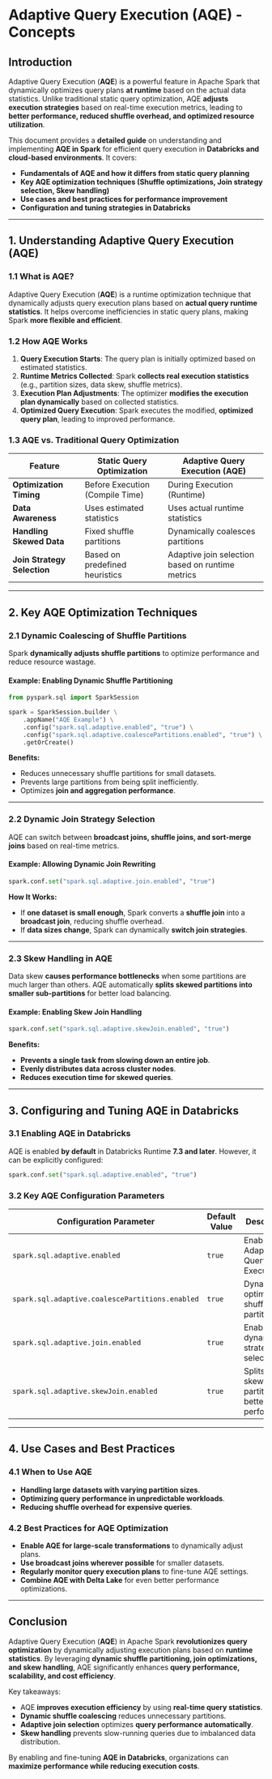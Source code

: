 # **Adaptive Query Execution (AQE) - Concepts**

## **Introduction**
Adaptive Query Execution (**AQE**) is a powerful feature in Apache Spark that dynamically optimizes query plans **at runtime** based on the actual data statistics. Unlike traditional static query optimization, AQE **adjusts execution strategies** based on real-time execution metrics, leading to **better performance, reduced shuffle overhead, and optimized resource utilization**.

This document provides a **detailed guide** on understanding and implementing **AQE in Spark** for efficient query execution in **Databricks and cloud-based environments**. It covers:
- **Fundamentals of AQE and how it differs from static query planning**
- **Key AQE optimization techniques (Shuffle optimizations, Join strategy selection, Skew handling)**
- **Use cases and best practices for performance improvement**
- **Configuration and tuning strategies in Databricks**

---

## **1. Understanding Adaptive Query Execution (AQE)**
### **1.1 What is AQE?**
Adaptive Query Execution (**AQE**) is a runtime optimization technique that dynamically adjusts query execution plans based on **actual query runtime statistics**. It helps overcome inefficiencies in static query plans, making Spark **more flexible and efficient**.

### **1.2 How AQE Works**
1. **Query Execution Starts**: The query plan is initially optimized based on estimated statistics.
2. **Runtime Metrics Collected**: Spark **collects real execution statistics** (e.g., partition sizes, data skew, shuffle metrics).
3. **Execution Plan Adjustments**: The optimizer **modifies the execution plan dynamically** based on collected statistics.
4. **Optimized Query Execution**: Spark executes the modified, **optimized query plan**, leading to improved performance.

### **1.3 AQE vs. Traditional Query Optimization**
| Feature            | Static Query Optimization | Adaptive Query Execution (AQE) |
|-------------------|--------------------------|--------------------------------|
| **Optimization Timing** | Before Execution (Compile Time) | During Execution (Runtime) |
| **Data Awareness** | Uses estimated statistics | Uses actual runtime statistics |
| **Handling Skewed Data** | Fixed shuffle partitions | Dynamically coalesces partitions |
| **Join Strategy Selection** | Based on predefined heuristics | Adaptive join selection based on runtime metrics |

---

## **2. Key AQE Optimization Techniques**
### **2.1 Dynamic Coalescing of Shuffle Partitions**
Spark **dynamically adjusts shuffle partitions** to optimize performance and reduce resource wastage.

#### **Example: Enabling Dynamic Shuffle Partitioning**
```python
from pyspark.sql import SparkSession

spark = SparkSession.builder \
    .appName("AQE Example") \
    .config("spark.sql.adaptive.enabled", "true") \
    .config("spark.sql.adaptive.coalescePartitions.enabled", "true") \
    .getOrCreate()
```

**Benefits:**
- Reduces unnecessary shuffle partitions for small datasets.
- Prevents large partitions from being split inefficiently.
- Optimizes **join and aggregation performance**.

---

### **2.2 Dynamic Join Strategy Selection**
AQE can switch between **broadcast joins, shuffle joins, and sort-merge joins** based on real-time metrics.

#### **Example: Allowing Dynamic Join Rewriting**
```python
spark.conf.set("spark.sql.adaptive.join.enabled", "true")
```

**How It Works:**
- If **one dataset is small enough**, Spark converts a **shuffle join** into a **broadcast join**, reducing shuffle overhead.
- If **data sizes change**, Spark can dynamically **switch join strategies**.

---

### **2.3 Skew Handling in AQE**
Data skew **causes performance bottlenecks** when some partitions are much larger than others. AQE automatically **splits skewed partitions into smaller sub-partitions** for better load balancing.

#### **Example: Enabling Skew Join Handling**
```python
spark.conf.set("spark.sql.adaptive.skewJoin.enabled", "true")
```

**Benefits:**
- **Prevents a single task from slowing down an entire job**.
- **Evenly distributes data across cluster nodes**.
- **Reduces execution time for skewed queries**.

---

## **3. Configuring and Tuning AQE in Databricks**
### **3.1 Enabling AQE in Databricks**
AQE is enabled **by default** in Databricks Runtime **7.3 and later**. However, it can be explicitly configured:
```python
spark.conf.set("spark.sql.adaptive.enabled", "true")
```

### **3.2 Key AQE Configuration Parameters**
| Configuration Parameter | Default Value | Description |
|-------------------------|--------------|-------------|
| `spark.sql.adaptive.enabled` | `true` | Enables Adaptive Query Execution |
| `spark.sql.adaptive.coalescePartitions.enabled` | `true` | Dynamically optimizes shuffle partitions |
| `spark.sql.adaptive.join.enabled` | `true` | Enables dynamic join strategy selection |
| `spark.sql.adaptive.skewJoin.enabled` | `true` | Splits skewed partitions for better performance |

---

## **4. Use Cases and Best Practices**
### **4.1 When to Use AQE**
- **Handling large datasets with varying partition sizes**.
- **Optimizing query performance in unpredictable workloads**.
- **Reducing shuffle overhead for expensive queries**.

### **4.2 Best Practices for AQE Optimization**
- **Enable AQE for large-scale transformations** to dynamically adjust plans.
- **Use broadcast joins wherever possible** for smaller datasets.
- **Regularly monitor query execution plans** to fine-tune AQE settings.
- **Combine AQE with Delta Lake** for even better performance optimizations.

---

## **Conclusion**
Adaptive Query Execution (**AQE**) in Apache Spark **revolutionizes query optimization** by dynamically adjusting execution plans based on **runtime statistics**. By leveraging **dynamic shuffle partitioning, join optimizations, and skew handling**, AQE significantly enhances **query performance, scalability, and cost efficiency**.

Key takeaways:
- AQE **improves execution efficiency** by using **real-time query statistics**.
- **Dynamic shuffle coalescing** reduces unnecessary partitions.
- **Adaptive join selection** optimizes **query performance automatically**.
- **Skew handling** prevents slow-running queries due to imbalanced data distribution.

By enabling and fine-tuning **AQE in Databricks**, organizations can **maximize performance while reducing execution costs**.

